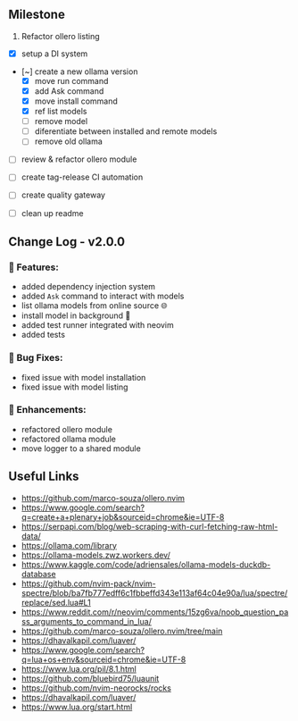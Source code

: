 ## Milestone

1. Refactor ollero listing
  - [x] setup a DI system
  - [~] create a new ollama version
      - [x] move run command
      - [x] add Ask command
      - [x] move install command
      - [x] ref list models
      - [ ] remove model
      - [ ] diferentiate between installed and remote models
      - [ ] remove old ollama
  - [ ] review & refactor ollero module
  - [ ] create tag-release CI automation
  - [ ] create quality gateway
  - [ ] clean up readme


## Change Log - v2.0.0

### 🚀 Features:

- added dependency injection system
- added `Ask` command to interact with models
- list ollama models from online source 🌐
- install model in background 🤖
- added test runner integrated with neovim
- added tests

### 🐛 Bug Fixes:

- fixed issue with model installation
- fixed issue with model listing

### 🔨 Enhancements:

- refactored ollero module
- refactored ollama module
- move logger to a shared module

## Useful Links

- https://github.com/marco-souza/ollero.nvim
- https://www.google.com/search?q=create+a+plenary+job&sourceid=chrome&ie=UTF-8
- https://serpapi.com/blog/web-scraping-with-curl-fetching-raw-html-data/
- https://ollama.com/library
- https://ollama-models.zwz.workers.dev/
- https://www.kaggle.com/code/adriensales/ollama-models-duckdb-database
- https://github.com/nvim-pack/nvim-spectre/blob/ba7fb777edff6c1fbbeffd343e113af64c04e90a/lua/spectre/replace/sed.lua#L1
- https://www.reddit.com/r/neovim/comments/15zg6va/noob_question_pass_arguments_to_command_in_lua/
- https://github.com/marco-souza/ollero.nvim/tree/main
- https://dhavalkapil.com/luaver/
- https://www.google.com/search?q=lua+os+env&sourceid=chrome&ie=UTF-8
- https://www.lua.org/pil/8.1.html
- https://github.com/bluebird75/luaunit
- https://github.com/nvim-neorocks/rocks
- https://dhavalkapil.com/luaver/
- https://www.lua.org/start.html

